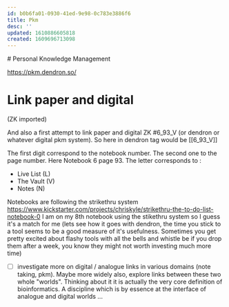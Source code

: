 ```yaml
---
id: b0b6fa01-0930-41ed-9e98-0c783e3886f6
title: Pkm
desc: ''
updated: 1610886605818
created: 1609696713098
---
```


# Personal Knowledge Management

https://pkm.dendron.so/


# Link paper and digital

(ZK imported)

And also a first attempt to link paper and digital ZK #6_93_V (or dendron or whatever digital pkm system). So here in dendron tag would be [[6_93_V]]

The first digit correspond to the notebook number. The second one to the page number. Here Notebook 6 page 93. The letter corresponds to : 
- Live List (L)
- The Vault (V)
- Notes (N)

Notebooks are following the strikethru system https://www.kickstarter.com/projects/chriskyle/strikethru-the-to-do-list-notebook-0
I am on my 8th notebook using the stikethru system so I guess it's a match for me (lets see how it goes with dendron, the time you stick to a tool seems to be a good measure of it's usefulness. Sometimes you get pretty excited about flashy tools with all the bells and whistle be if you drop them after a week, you know they might not worth investing much more time)

- [ ] investigate more on digital / analogue links in various domains (note taking, pkm). Maybe more widely also, explore links between these two whole "worlds". Thinking about it it is actually the very core definition of bioinformatics. A discipline which is by essence at the interface of analogue and digital worlds ... 
